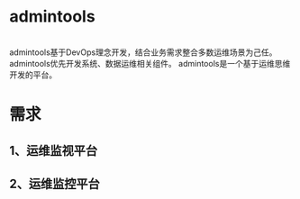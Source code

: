 # admintools
<br>admintools基于DevOps理念开发，结合业务需求整合多数运维场景为己任。</br>
admintools优先开发系统、数据运维相关组件。
admintools是一个基于运维思维开发的平台。</br>
# 需求
## 1、运维监视平台
## 2、运维监控平台
